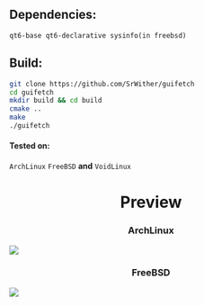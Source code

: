 ## Dependencies:
```
qt6-base qt6-declarative sysinfo(in freebsd)
```

## Build:

```sh
git clone https://github.com/SrWither/guifetch
cd guifetch
mkdir build && cd build
cmake ..
make
./guifetch
```

#### Tested on:

`ArchLinux` `FreeBSD` **and** `VoidLinux`

<h1 align="center">Preview</h1>

<h3 align="center">ArchLinux</h3>
<kbd>
  <img src="https://user-images.githubusercontent.com/59105868/214961423-727dc28d-7567-437d-94f6-f0aa06e20f54.png" />
</kbd>

<h3 align="center">FreeBSD</h3>
<kbd>
  <img src="https://user-images.githubusercontent.com/59105868/214961101-412558b1-0afe-4fb6-9d0b-87b24d387419.png" />
</kbd>
